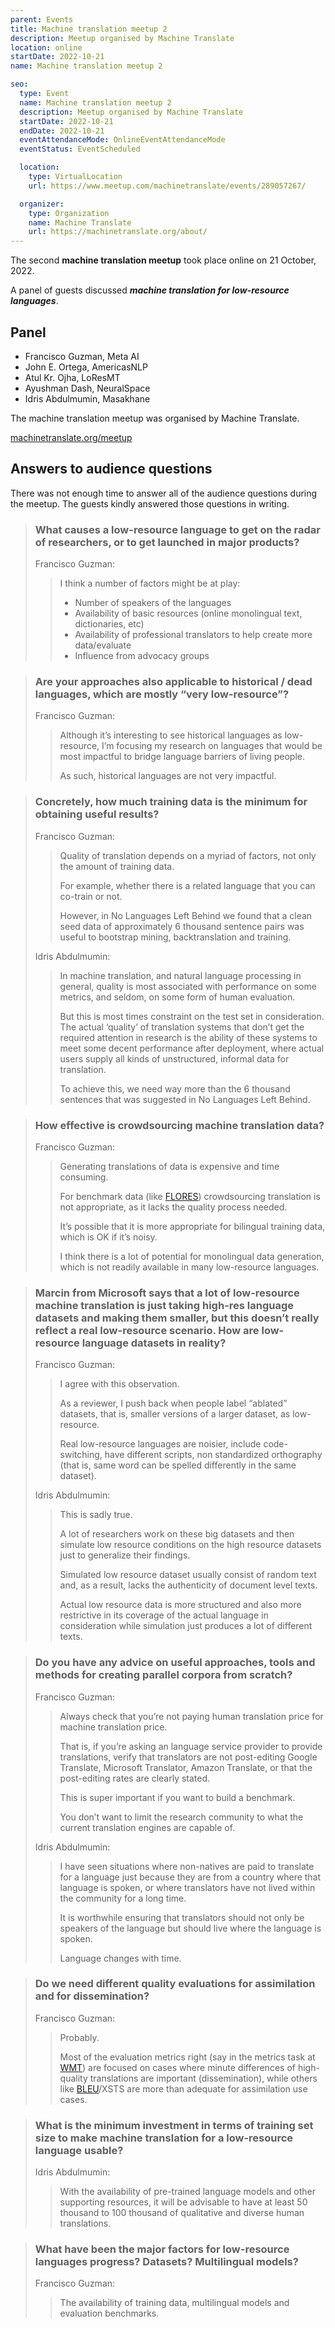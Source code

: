 ```yaml
---
parent: Events
title: Machine translation meetup 2
description: Meetup organised by Machine Translate
location: online
startDate: 2022-10-21
name: Machine translation meetup 2

seo:
  type: Event
  name: Machine translation meetup 2
  description: Meetup organised by Machine Translate
  startDate: 2022-10-21
  endDate: 2022-10-21
  eventAttendanceMode: OnlineEventAttendanceMode
  eventStatus: EventScheduled

  location:
    type: VirtualLocation
    url: https://www.meetup.com/machinetranslate/events/289057267/

  organizer:
    type: Organization
    name: Machine Translate
    url: https://machinetranslate.org/about/
---
```


The second **machine translation meetup** took place online on 21 October, 2022.

A panel of guests discussed ***machine translation for low-resource languages***.

## Panel

- Francisco Guzman, Meta AI
- John E. Ortega, AmericasNLP
- Atul Kr. Ojha, LoResMT
- Ayushman Dash, NeuralSpace
- Idris Abdulmumin, Masakhane

The machine translation meetup was organised by Machine Translate.

[machinetranslate.org/meetup](http://machinetranslate.org/meetup)


## Answers to audience questions

There was not enough time to answer all of the audience questions during the meetup.  The guests kindly answered those questions in writing.

> ### What causes a low-resource language to get on the radar of researchers, or to get launched in major products?
>
> Francisco Guzman:
>
> > I think a number of factors might be at play:
> >  - Number of speakers of the languages
> >  - Availability of basic resources (online monolingual text, dictionaries, etc)
> >  - Availability of professional translators to help create more data/evaluate
> >  - Influence from advocacy groups

> ### Are your approaches also applicable to historical / dead languages, which are mostly “very low-resource”?
>
> Francisco Guzman:
>
> > Although it’s interesting to see historical languages as low-resource,
> > I’m focusing my research on languages that would be most impactful to bridge language barriers of living people.
> >
> > As such, historical languages are not very impactful.

> ### Concretely, how much training data is the minimum for obtaining useful results?
>
> Francisco Guzman:
>
> > Quality of translation depends on a myriad of factors, not only the amount of training data.
> >
> > For example, whether there is a related language that you can co-train or not.
> >
> > However, in No Languages Left Behind we found that a clean seed data of approximately 6 thousand sentence pairs was useful to bootstrap mining, backtranslation and training.
>
> Idris Abdulmumin:
>
> > In machine translation, and natural language processing in general, quality is most associated with performance on some metrics, and seldom, on some form of human evaluation.
> >
> > But this is most times constraint on the test set in consideration.
> > The actual ‘quality’ of translation systems that don’t get the required attention in research is the ability of these systems to meet some decent performance after deployment, where actual users supply all kinds of unstructured, informal data for translation.
> >
> > To achieve this, we need way more than the 6 thousand sentences that was suggested in No Languages Left Behind.

> ### How effective is crowdsourcing machine translation data?
>
> Francisco Guzman:
>
> > Generating translations of data is expensive and time consuming.
> >
> > For benchmark data (like [FLORES](/parallel-data)) crowdsourcing translation is not appropriate, as it lacks the quality process needed.
> >
> > It’s possible that it is more appropriate for bilingual training data, which is OK if it’s noisy.
> >
> > I think there is a lot of potential for monolingual data generation, which is not readily available in many low-resource languages.

> ### Marcin from Microsoft says that a lot of low-resource machine translation is just taking high-res language datasets and making them smaller, but this doesn’t really reflect a real low-resource scenario.  How are low-resource language datasets in reality?
>
> Francisco Guzman:
>
> > I agree with this observation.
> >
> > As a reviewer, I push back when people label “ablated” datasets, that is, smaller versions of a larger dataset, as low-resource.
> >
> > Real low-resource languages are noisier, include code-switching, have different scripts, non standardized orthography (that is, same word can be spelled differently in the same dataset).
>
> Idris Abdulmumin:
>
> > This is sadly true.
> >
> > A lot of researchers work on these big datasets and then simulate low resource conditions on the high resource datasets just to generalize their findings.
> >
> > Simulated low resource dataset usually consist of random text and, as a result, lacks the authenticity of document level texts.
> >
> > Actual low resource data is more structured and also more restrictive in its coverage of the actual language in consideration while simulation just produces a lot of different texts.

> ### Do you have any advice on useful approaches, tools and methods for creating parallel corpora from scratch?
>
> Francisco Guzman:
>
> > Always check that you’re not paying human translation price for machine translation price.
> >
> > That is, if you’re asking an language service provider to provide translations, verify that translators are not post-editing Google Translate, Microsoft Translator, Amazon Translate, or that the post-editing rates are clearly stated.
> >
> > This is super important if you want to build a benchmark.
> >
> > You don’t want to limit the research community to what the current translation engines are capable of.
>
> Idris Abdulmumin:
>
> > I have seen situations where non-natives are paid to translate for a language just because they are from a country where that language is spoken, or where translators have not lived within the community for a long time.
> >
> > It is worthwhile ensuring that translators should not only be speakers of the language but should live where the language is spoken.
> >
> > Language changes with time.

> ### Do we need different quality evaluations for assimilation and for dissemination?
>
> Francisco Guzman:
>
> > Probably.
> >
> > Most of the evaluation metrics right (say in the metrics task at [WMT](/wmt)) are focused on cases where minute differences of high-quality translations are important (dissemination), while others like [BLEU](/bleu)/XSTS are more than adequate for assimilation use cases.

> ### What is the minimum investment in terms of training set size to make machine translation for a low-resource language usable?
>
> Idris Abdulmumin:
>
> > With the availability of pre-trained language models and other supporting resources, it will be advisable to have at least 50 thousand to 100 thousand of qualitative and diverse human translations.

> ### What have been the major factors for low-resource languages progress? Datasets? Multilingual models?
>
> Francisco Guzman:
>
> > The availability of training data, multilingual models and evaluation benchmarks.
